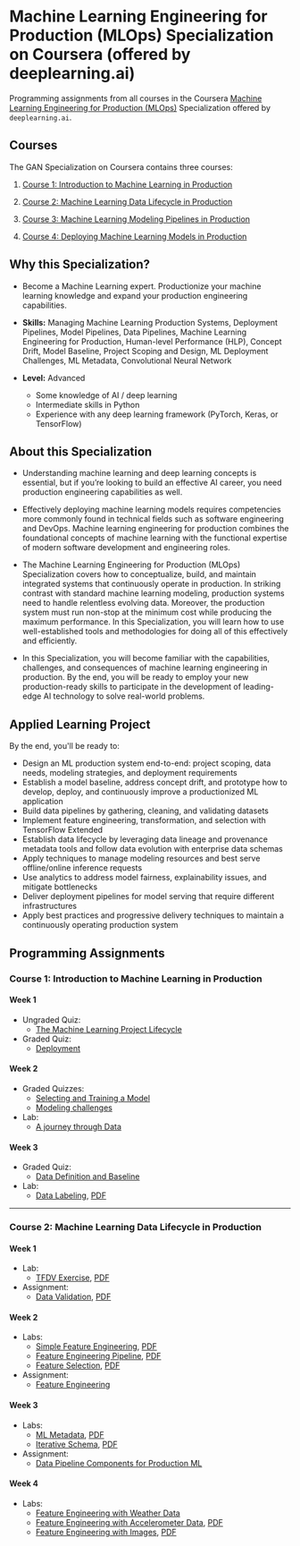 
# Machine Learning Engineering for Production (MLOps) Specialization on Coursera (offered by deeplearning.ai)

Programming assignments from all courses in the Coursera [Machine Learning Engineering for Production (MLOps)](https://www.deeplearning.ai/generative-adversarial-networks-specialization/) Specialization offered by `deeplearning.ai`.

## Courses

The GAN Specialization on Coursera contains three courses:

1. [Course 1: Introduction to Machine Learning in Production](https://www.coursera.org/learn/introduction-to-machine-learning-in-production?specialization=machine-learning-engineering-for-production-mlops)

1. [Course 2: Machine Learning Data Lifecycle in Production](https://www.coursera.org/learn/machine-learning-data-lifecycle-in-production?specialization=machine-learning-engineering-for-production-mlops)

1. [Course 3: Machine Learning Modeling Pipelines in Production](https://www.coursera.org/learn/machine-learning-modeling-pipelines-in-production?specialization=machine-learning-engineering-for-production-mlops)

1. [Course 4: Deploying Machine Learning Models in Production](https://www.coursera.org/learn/deploying-machine-learning-models-in-production?specialization=machine-learning-engineering-for-production-mlops)

## Why this Specialization? 

- Become a Machine Learning expert. Productionize your machine learning knowledge and expand your production engineering capabilities.

- **Skills:** Managing Machine Learning Production Systems, Deployment Pipelines, Model Pipelines, Data Pipelines, Machine Learning Engineering for Production, Human-level Performance (HLP), Concept Drift, Model Baseline, Project Scoping and Design, ML Deployment Challenges, ML Metadata, Convolutional Neural Network

- **Level:** Advanced
	- Some knowledge of AI / deep learning
	- Intermediate skills in Python
	- Experience with any deep learning framework (PyTorch, Keras, or TensorFlow)

## About this Specialization

- Understanding machine learning and deep learning concepts is essential, but if you’re looking to build an effective AI career, you need production engineering capabilities as well. 

- Effectively deploying machine learning models requires competencies more commonly found in technical fields such as software engineering and DevOps. Machine learning engineering for production combines the foundational concepts of machine learning with the functional expertise of modern software development and engineering roles. 

- The Machine Learning Engineering for Production (MLOps) Specialization covers how to conceptualize, build, and maintain integrated systems that continuously operate in production. In striking contrast with standard machine learning modeling, production systems need to handle relentless evolving data. Moreover, the production system must run non-stop at the minimum cost while producing the maximum performance. In this Specialization, you will learn how to use well-established tools and methodologies for doing all of this effectively and efficiently.

- In this Specialization, you will become familiar with the capabilities, challenges, and consequences of machine learning engineering in production. By the end, you will be ready to employ your new production-ready skills to participate in the development of leading-edge AI technology to solve real-world problems.

## Applied Learning Project

By the end, you'll be ready to:
- Design an ML production system end-to-end: project scoping, data needs, modeling strategies, and deployment requirements
- Establish a model baseline, address concept drift, and prototype how to develop, deploy, and continuously improve a productionized ML application
- Build data pipelines by gathering, cleaning, and validating datasets
- Implement feature engineering, transformation, and selection with TensorFlow Extended
- Establish data lifecycle by leveraging data lineage and provenance metadata tools and follow data evolution with enterprise data schemas
- Apply techniques to manage modeling resources and best serve offline/online inference requests
- Use analytics to address model fairness, explainability issues, and mitigate bottlenecks
- Deliver deployment pipelines for model serving that require different infrastructures
- Apply best practices and progressive delivery techniques to maintain a continuously operating production system

## Programming Assignments

### Course 1: Introduction to Machine Learning in Production

#### Week 1

- Ungraded Quiz:
	- [The Machine Learning Project Lifecycle](https://nbviewer.jupyter.org/github/amanchadha/coursera-machine-learning-engineering-for-prod-mlops-specialization/blob/main/C1%20-%20Introduction%20to%20Machine%20Learning%20in%20Production/Week%201/Q1%20-%20The%20Machine%20Learning%20Project%20Lifecycle.txt)
- Graded Quiz:
	- [Deployment](https://nbviewer.jupyter.org/github/amanchadha/coursera-machine-learning-engineering-for-prod-mlops-specialization/blob/main/C1%20-%20Introduction%20to%20Machine%20Learning%20in%20Production/Week%201/Q2%20-%20Deployment.txt)

#### Week 2

- Graded Quizzes:
	- [Selecting and Training a Model](https://nbviewer.jupyter.org/github/amanchadha/coursera-machine-learning-engineering-for-prod-mlops-specialization/blob/main/C1%20-%20Introduction%20to%20Machine%20Learning%20in%20Production/Week%202/Q1%20-%20Selecting%20and%20Training%20a%20Model.txt)
	- [Modeling challenges](https://nbviewer.jupyter.org/github/amanchadha/coursera-machine-learning-engineering-for-prod-mlops-specialization/blob/main/C1%20-%20Introduction%20to%20Machine%20Learning%20in%20Production/Week%202/Q2%20-%20Modeling%20challenges.txt)
- Lab:
	- [A journey through Data](https://nbviewer.jupyter.org/github/amanchadha/coursera-machine-learning-engineering-for-prod-mlops-specialization/blob/main/C1%20-%20Introduction%20to%20Machine%20Learning%20in%20Production/Week%202/C1W2_Ungraded_Lab_Birds_Cats_Dogs.ipynb)

#### Week 3

- Graded Quiz:
	- [Data Definition and Baseline](https://nbviewer.jupyter.org/github/amanchadha/coursera-machine-learning-engineering-for-prod-mlops-specialization/blob/main/C1%20-%20Introduction%20to%20Machine%20Learning%20in%20Production/Week%203/Q1%20-%20Data%20Definition%20and%20Baseline.txt)
- Lab:
	- [Data Labeling](https://nbviewer.jupyter.org/github/amanchadha/coursera-machine-learning-engineering-for-prod-mlops-specialization/blob/main/C1%20-%20Introduction%20to%20Machine%20Learning%20in%20Production/Week%203/C1W3_Data_Labeling_Ungraded_Lab.ipynb), [PDF](https://nbviewer.jupyter.org/github/amanchadha/coursera-machine-learning-engineering-for-prod-mlops-specialization/blob/main/C1%20-%20Introduction%20to%20Machine%20Learning%20in%20Production/Week%203/C1W3_Data_Labeling_Ungraded_Lab.pdf)

---

### Course 2: Machine Learning Data Lifecycle in Production

#### Week 1

- Lab:
	- [TFDV Exercise](https://nbviewer.jupyter.org/github/amanchadha/coursera-machine-learning-engineering-for-prod-mlops-specialization/blob/main/C2%20-%20Machine%20Learning%20Data%20Lifecycle%20in%20Production/Week%201/C2_W1_Lab_1_TFDV_Exercise.ipynb), [PDF](https://nbviewer.jupyter.org/github/amanchadha/coursera-machine-learning-engineering-for-prod-mlops-specialization/blob/main/C2%20-%20Machine%20Learning%20Data%20Lifecycle%20in%20Production/Week%201/C2_W1_Lab_1_TFDV_Exercise.pdf)
- Assignment:
	- [Data Validation](https://nbviewer.jupyter.org/github/amanchadha/coursera-machine-learning-engineering-for-prod-mlops-specialization/blob/main/C2%20-%20Machine%20Learning%20Data%20Lifecycle%20in%20Production/Week%201/C2W1_Assignment.ipynb), [PDF](https://nbviewer.jupyter.org/github/amanchadha/coursera-machine-learning-engineering-for-prod-mlops-specialization/blob/main/C2%20-%20Machine%20Learning%20Data%20Lifecycle%20in%20Production/Week%201/C2W1_Assignment.pdf)

#### Week 2

- Labs:
	- [Simple Feature Engineering](https://nbviewer.jupyter.org/github/amanchadha/coursera-machine-learning-engineering-for-prod-mlops-specialization/blob/main/C2%20-%20Machine%20Learning%20Data%20Lifecycle%20in%20Production/Week%202/C2_W2_Lab_1_Simple_Feature_Engineering.ipynb), [PDF](https://nbviewer.jupyter.org/github/amanchadha/coursera-machine-learning-engineering-for-prod-mlops-specialization/blob/main/C2%20-%20Machine%20Learning%20Data%20Lifecycle%20in%20Production/Week%202/C2_W2_Lab_1_Simple_Feature_Engineering.pdf)
	- [Feature Engineering Pipeline](https://nbviewer.jupyter.org/github/amanchadha/coursera-machine-learning-engineering-for-prod-mlops-specialization/blob/main/C2%20-%20Machine%20Learning%20Data%20Lifecycle%20in%20Production/Week%202/C2_W2_Lab_2_Feature_Engineering_Pipeline.ipynb), [PDF](https://nbviewer.jupyter.org/github/amanchadha/coursera-machine-learning-engineering-for-prod-mlops-specialization/blob/main/C2%20-%20Machine%20Learning%20Data%20Lifecycle%20in%20Production/Week%202/C2_W2_Lab_1_Feature_Engineering_Pipeline.pdf)
	- [Feature Selection](https://nbviewer.jupyter.org/github/amanchadha/coursera-machine-learning-engineering-for-prod-mlops-specialization/blob/main/C2%20-%20Machine%20Learning%20Data%20Lifecycle%20in%20Production/Week%202/C2_W2_Lab_3_Feature_Selection.ipynb), [PDF](https://nbviewer.jupyter.org/github/amanchadha/coursera-machine-learning-engineering-for-prod-mlops-specialization/blob/main/C2%20-%20Machine%20Learning%20Data%20Lifecycle%20in%20Production/Week%202/C2_W2_Lab_3_Feature_Selection.pdf)
- Assignment:
	- [Feature Engineering](https://nbviewer.jupyter.org/github/amanchadha/coursera-machine-learning-engineering-for-prod-mlops-specialization/blob/main/C2%20-%20Machine%20Learning%20Data%20Lifecycle%20in%20Production/Week%202/C2W2_Assignment.ipynb)	

#### Week 3

- Labs:
	- [ML Metadata](https://nbviewer.jupyter.org/github/amanchadha/coursera-machine-learning-engineering-for-prod-mlops-specialization/blob/main/C2%20-%20Machine%20Learning%20Data%20Lifecycle%20in%20Production/Week%203/C2_W3_Lab_1_MLMetadata.ipynb), [PDF](https://nbviewer.jupyter.org/github/amanchadha/coursera-machine-learning-engineering-for-prod-mlops-specialization/blob/main/C2%20-%20Machine%20Learning%20Data%20Lifecycle%20in%20Production/Week%203/C2_W3_Lab_1_MLMetadata.pdf)
	- [Iterative Schema](https://nbviewer.jupyter.org/github/amanchadha/coursera-machine-learning-engineering-for-prod-mlops-specialization/blob/main/C2%20-%20Machine%20Learning%20Data%20Lifecycle%20in%20Production/Week%203/C2_W3_Lab_2_IterativeSchema.ipynb), [PDF](https://nbviewer.jupyter.org/github/amanchadha/coursera-machine-learning-engineering-for-prod-mlops-specialization/blob/main/C2%20-%20Machine%20Learning%20Data%20Lifecycle%20in%20Production/Week%203/C2_W3_Lab_2_IterativeSchema.pdf)
- Assignment:
	- [Data Pipeline Components for Production ML](https://nbviewer.jupyter.org/github/amanchadha/coursera-machine-learning-engineering-for-prod-mlops-specialization/blob/main/C2%20-%20Machine%20Learning%20Data%20Lifecycle%20in%20Production/Week%203/C2W3_Assignment.ipynb)	

#### Week 4

- Labs:
	- [Feature Engineering with Weather Data](https://nbviewer.jupyter.org/github/amanchadha/coursera-machine-learning-engineering-for-prod-mlops-specialization/blob/main/C2%20-%20Machine%20Learning%20Data%20Lifecycle%20in%20Production/Week%204/C2_W4_Lab_1_WeatherData.ipynb)
	- [Feature Engineering with Accelerometer Data](https://nbviewer.jupyter.org/github/amanchadha/coursera-machine-learning-engineering-for-prod-mlops-specialization/blob/main/C2%20-%20Machine%20Learning%20Data%20Lifecycle%20in%20Production/Week%204/C2_W4_Lab_2_Signals.ipynb), [PDF](https://nbviewer.jupyter.org/github/amanchadha/coursera-machine-learning-engineering-for-prod-mlops-specialization/blob/main/C2%20-%20Machine%20Learning%20Data%20Lifecycle%20in%20Production/Week%204/C2_W4_Lab_2_Signals.pdf)
	- [Feature Engineering with Images](https://nbviewer.jupyter.org/github/amanchadha/coursera-machine-learning-engineering-for-prod-mlops-specialization/blob/main/C2%20-%20Machine%20Learning%20Data%20Lifecycle%20in%20Production/Week%204/C2_W4_Lab_3_Images.ipynb), [PDF](https://nbviewer.jupyter.org/github/amanchadha/coursera-machine-learning-engineering-for-prod-mlops-specialization/blob/main/C2%20-%20Machine%20Learning%20Data%20Lifecycle%20in%20Production/Week%204/C2_W4_Lab_3_Images.pdf)

